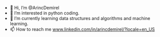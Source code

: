 - 👋 Hi, I’m @ArincDemirel
- 👀 I’m interested in python coding.
- 🌱 I’m currently learning data structures and algorithms and machine learning.
- 📫 How to reach me www.linkedin.com/in/arincdemirel/?locale=en_US

<!---
ArincDemirel/ArincDemirel is a ✨ special ✨ repository because its `README.md` (this file) appears on your GitHub profile.
You can click the Preview link to take a look at your changes.
--->
